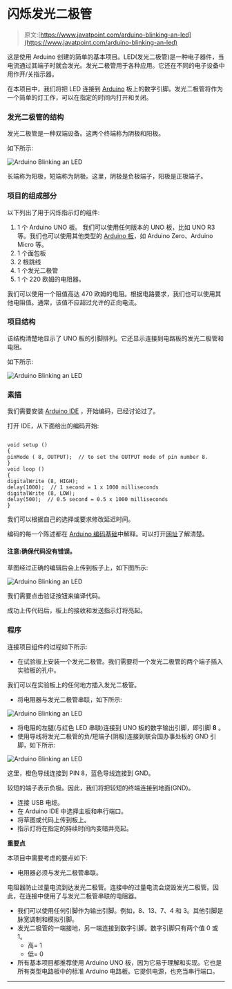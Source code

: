 # 闪烁发光二极管

> 原文:[https://www.javatpoint.com/arduino-blinking-an-led](https://www.javatpoint.com/arduino-blinking-an-led)

这是使用 Arduino 创建的简单的基本项目。LED(发光二极管)是一种电子器件，当电流通过其端子时就会发光。发光二极管用于各种应用。它还在不同的电子设备中用作开/关指示器。

在本项目中，我们将把 LED 连接到 [Arduino](https://www.javatpoint.com/arduino) 板上的数字引脚。发光二极管将作为一个简单的灯工作，可以在指定的时间内打开和关闭。

### 发光二极管的结构

发光二极管是一种双端设备。这两个终端称为阴极和阳极。

如下所示:

![Arduino Blinking an LED](../Images/a25c0c28664230bb932b36b66d301f03.png)

长端称为阳极，短端称为阴极。这里，阴极是负极端子，阳极是正极端子。

### 项目的组成部分

以下列出了用于闪烁指示灯的组件:

1.  1 个 Arduino UNO 板。
    我们可以使用任何版本的 UNO 板，比如 UNO R3 等。我们也可以使用其他类型的 [Arduino 板](https://www.javatpoint.com/arduino-boards)，如 Arduino Zero、Arduino Micro 等。
2.  1 个面包板
3.  2 根跳线
4.  1 个发光二极管
5.  1 个 220 欧姆的电阻器。

我们可以使用一个阻值高达 470 欧姆的电阻。根据电路要求，我们也可以使用其他电阻值。通常，该值不应超过允许的正向电流。

### 项目结构

该结构清楚地显示了 UNO 板的引脚排列。它还显示连接到电路板的发光二极管和电阻。

如下所示:

![Arduino Blinking an LED](../Images/e3176cbb0dd020245c9e27a0a15e57cd.png)

### 素描

我们需要安装 [Arduino IDE](https://www.javatpoint.com/arduino-ide) ，开始编码，已经讨论过了。

打开 IDE，从下面给出的编码开始:

```

void setup ()
{
pinMode ( 8, OUTPUT);  // to set the OUTPUT mode of pin number 8.
}
void loop ()
{
digitalWrite (8, HIGH); 
delay(1000);  // 1 second = 1 x 1000 milliseconds
digitalWrite (8, LOW);
delay(500);  // 0.5 second = 0.5 x 1000 milliseconds
}

```

我们可以根据自己的选择或要求修改延迟时间。

编码的每一个陈述都在 [Arduino 编码基础](https://www.javatpoint.com/arduino-coding-basics)中解释。可以打开[网址](https://www.javatpoint.com/url-full-form)了解清楚。

#### 注意:确保代码没有错误。

草图经过正确的编辑后会上传到板子上，如下图所示:

![Arduino Blinking an LED](../Images/1c423deba2a208b72cf98a17032b70ad.png)

我们需要点击验证按钮来编译代码。

成功上传代码后，板上的接收和发送指示灯将亮起。

### 程序

连接项目组件的过程如下所示:

*   在试验板上安装一个发光二极管。我们需要将一个发光二极管的两个端子插入实验板的孔中。

我们可以在实验板上的任何地方插入发光二极管。

*   将电阻器与发光二极管串联，如下所示:

![Arduino Blinking an LED](../Images/8efc05e5d126bf2df8e109104f9f2e7a.png)

*   将电阻的左腿(与红色 LED 串联)连接到 UNO 板的数字输出引脚，即引脚 **8** 。
*   使用导线将发光二极管的负/短端子(阴极)连接到联合国办事处板的 GND 引脚，如下所示:

![Arduino Blinking an LED](../Images/cb55124c4be79f70dbf14392235ee54b.png)

这里，橙色导线连接到 PIN 8，蓝色导线连接到 GND。

较短的端子表示负极。因此，我们将把较短的终端连接到地面(GND)。

*   连接 USB 电缆。
*   在 Arduino IDE 中选择主板和串行端口。
*   将草图或代码上传到板上。
*   指示灯将在指定的持续时间内变暗并亮起。

**重要点**

本项目中需要考虑的要点如下:

*   电阻器必须与发光二极管串联。

电阻器防止过量电流到达发光二极管。连接中的过量电流会烧毁发光二极管。因此，在连接中使用了与发光二极管串联的电阻器。

*   我们可以使用任何引脚作为输出引脚。例如，8、13、7、4 和 3。其他引脚是脉宽调制和模拟引脚。
*   发光二极管的一端接地，另一端连接到数字引脚。数字引脚只有两个值 0 或 1。
    *   高= 1
    *   低= 0
*   所有基本项目都推荐使用 Arduino UNO 板，因为它易于理解和实现。它也是所有类型电路板中的标准 Arduino 电路板。它提供电源，也充当串行端口。

* * *